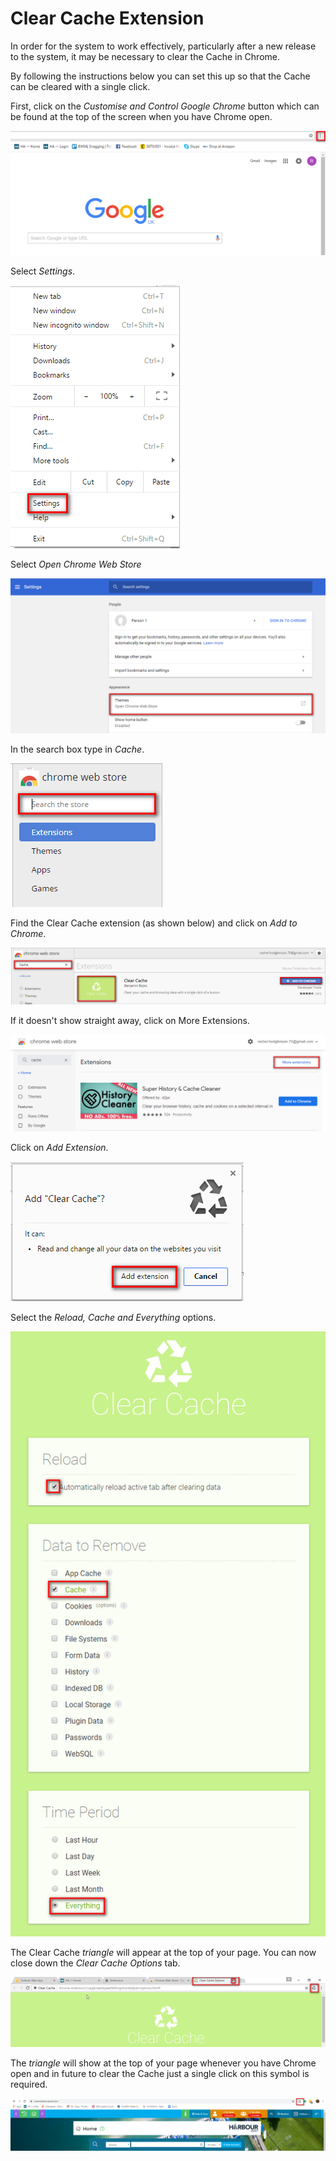 # Clear Cache Extension #

In order for the system to work effectively, particularly after a new release to the system, it may be necessary to clear the Cache in Chrome.  

By following the instructions below you can set this up so that the Cache can be cleared with a single click.

First, click on the *Customise and Control Google Chrome* button which can be found at the top of the screen when you have Chrome open.

![Query Editor](Img/Clearingcache1.png)

Select *Settings*.

![Query Editor](Img/Clearingcache2.png)

Select *Open Chrome Web Store*

![Query Editor](Img/Clearingcache3.png)

In the search box type in *Cache*.

![Query Editor](Img/Clearingcache5.png)

Find the Clear Cache extension (as shown below) and click on *Add to Chrome*.

![Query Editor](Img/Clearingcache6.png)

If it doesn't show straight away, click on More Extensions.

![image-20200515123822944](image-20200515123822944.png)



Click on *Add Extension*.

![Query Editor](Img/Clearingcache7.png)

Select the *Reload, Cache and Everything* options.

![Query Editor](Img/Clearingcache8.png)

The Clear Cache *triangle* will appear at the top of your page.  You can now close down the *Clear Cache Options* tab.

![Query Editor](Img/Clearingcache9.png)

The *triangle* will show at the top of your page whenever you have Chrome open and in future to clear the Cache just a single click on this symbol is required.

![image-20200515124026928](image-20200515124026928.png)


